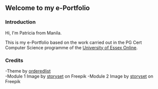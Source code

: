 ## Welcome to my e-Portfolio

### Introduction

Hi, I'm Patricia from Manila. 

This is my e-Portfolio based on the work carried out in the PG Cert Computer Science programme of the [University of Essex Online](https://online.essex.ac.uk/https://online.essex.ac.uk/).

### Credits

-Theme by [orderedlist](https://github.com/orderedlist/minimal)
<br>
-Module 1 Image by [storyset](https://www.freepik.com/free-vector/modern-desktop-compute-concept-illustration_32318414.htm#query=computer&position=0&from_view=author") on Freepik
-Module 2 Image by [storyset]([https://www.freepik.com/free-vector/modern-desktop-compute-concept-illustration_32318414.htm#query=computer&position=0&from_view=author](https://www.freepik.com/free-vector/code-typing-concept-illustration_10259340.htm#query=programming&position=1&from_view=author&uuid=d5b9641d-7dde-4a6f-a7c1-eb64621bb501)https://www.freepik.com/free-vector/code-typing-concept-illustration_10259340.htm#query=programming&position=1&from_view=author&uuid=d5b9641d-7dde-4a6f-a7c1-eb64621bb501") on Freepik
